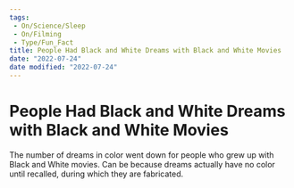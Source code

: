 ```yaml
---
tags:
 - On/Science/Sleep
 - On/Filming
 - Type/Fun_Fact
title: People Had Black and White Dreams with Black and White Movies
date: "2022-07-24"
date modified: "2022-07-24"
---
```


# People Had Black and White Dreams with Black and White Movies
The number of dreams in color went down for people who grew up with Black and White movies. Can be because dreams actually have no color until recalled, during which they are fabricated.
